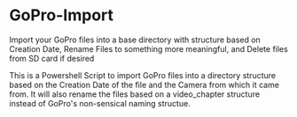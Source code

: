 # GoPro-Import
Import your GoPro files into a base directory with structure based on Creation Date, Rename Files to something more meaningful, and Delete files from SD card if desired

This is a Powershell Script to import GoPro files into a directory structure based on the Creation Date of the file and the Camera from which it came from. It will also rename the files based on a video_chapter structure instead of GoPro's non-sensical naming structue.
